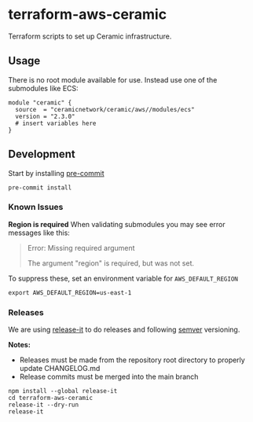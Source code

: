 # terraform-aws-ceramic

Terraform scripts to set up Ceramic infrastructure.

## Usage

There is no root module available for use. Instead use one of the submodules like ECS:

```
module "ceramic" {
  source  = "ceramicnetwork/ceramic/aws//modules/ecs"
  version = "2.3.0"
  # insert variables here
}
```

## Development

Start by installing [pre-commit](https://pre-commit.com/)

```shell
pre-commit install
```

### Known Issues

**Region is required**
When validating submodules you may see error messages like this:
> Error: Missing required argument
>
> The argument "region" is required, but was not set.

To suppress these, set an environment variable for `AWS_DEFAULT_REGION`
```shell
export AWS_DEFAULT_REGION=us-east-1
```

### Releases

We are using [release-it](https://github.com/release-it/release-it) to do releases and following [semver](https://semver.org/) versioning.

**Notes:**
- Releases must be made from the repository root directory to properly update CHANGELOG.md
- Release commits must be merged into the main branch

```shell
npm install --global release-it
cd terraform-aws-ceramic
release-it --dry-run
release-it
```

